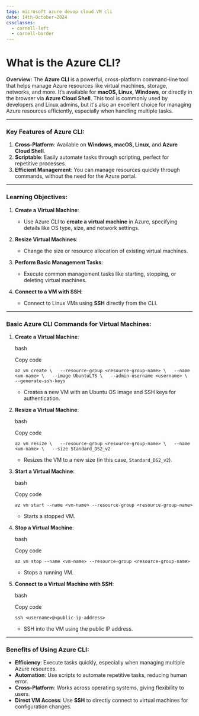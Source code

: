 ```yaml
---
tags: microsoft azure devop cloud VM cli 
date: 14th-October-2024
cssclasses:
  - cornell-left
  - cornell-border
---
```


# What is the Azure CLI?

**Overview:** The **Azure CLI** is a powerful, cross-platform command-line tool that helps manage Azure resources like virtual machines, storage, networks, and more. It’s available for **macOS, Linux, Windows**, or directly in the browser via **Azure Cloud Shell**. This tool is commonly used by developers and Linux admins, but it's also an excellent choice for managing Azure resources efficiently, especially when handling multiple tasks.

---

### **Key Features of Azure CLI**:

1. **Cross-Platform**: Available on **Windows, macOS, Linux**, and **Azure Cloud Shell**.
2. **Scriptable**: Easily automate tasks through scripting, perfect for repetitive processes.
3. **Efficient Management**: You can manage resources quickly through commands, without the need for the Azure portal.

---

### **Learning Objectives**:

1. **Create a Virtual Machine**:
    
    - Use Azure CLI to **create a virtual machine** in Azure, specifying details like OS type, size, and network settings.
2. **Resize Virtual Machines**:
    
    - Change the size or resource allocation of existing virtual machines.
3. **Perform Basic Management Tasks**:
    
    - Execute common management tasks like starting, stopping, or deleting virtual machines.
4. **Connect to a VM with SSH**:
    
    - Connect to Linux VMs using **SSH** directly from the CLI.

---

### **Basic Azure CLI Commands for Virtual Machines**:

1. **Create a Virtual Machine**:
    
    bash
    
    Copy code
    
    `az vm create \   --resource-group <resource-group-name> \   --name <vm-name> \   --image UbuntuLTS \   --admin-username <username> \   --generate-ssh-keys`
    
    - Creates a new VM with an Ubuntu OS image and SSH keys for authentication.
2. **Resize a Virtual Machine**:
    
    bash
    
    Copy code
    
    `az vm resize \   --resource-group <resource-group-name> \   --name <vm-name> \   --size Standard_DS2_v2`
    
    - Resizes the VM to a new size (in this case, `Standard_DS2_v2`).
3. **Start a Virtual Machine**:
    
    bash
    
    Copy code
    
    `az vm start --name <vm-name> --resource-group <resource-group-name>`
    
    - Starts a stopped VM.
4. **Stop a Virtual Machine**:
    
    bash
    
    Copy code
    
    `az vm stop --name <vm-name> --resource-group <resource-group-name>`
    
    - Stops a running VM.
5. **Connect to a Virtual Machine with SSH**:
    
    bash
    
    Copy code
    
    `ssh <username>@<public-ip-address>`
    
    - SSH into the VM using the public IP address.

---

### **Benefits of Using Azure CLI**:

- **Efficiency**: Execute tasks quickly, especially when managing multiple Azure resources.
- **Automation**: Use scripts to automate repetitive tasks, reducing human error.
- **Cross-Platform**: Works across operating systems, giving flexibility to users.
- **Direct VM Access**: Use **SSH** to directly connect to virtual machines for configuration changes.